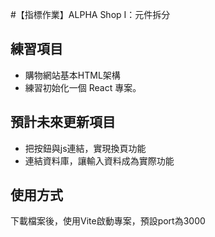 #【指標作業】ALPHA Shop I：元件拆分

## 練習項目
* 購物網站基本HTML架構
* 練習初始化一個 React 專案。

## 預計未來更新項目
* 把按鈕與js連結，實現換頁功能
* 連結資料庫，讓輸入資料成為實際功能

## 使用方式
下載檔案後，使用Vite啟動專案，預設port為3000
